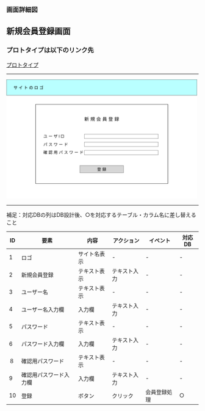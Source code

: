 ### 画面詳細図
## 新規会員登録画面
### プロトタイプは以下のリンク先
[プロトタイプ](https://www.figma.com/file/YYWh5kbu1skb3vIKigipCm/Untitled?node-id=5%3A112)
******

<img src="../img/新規登録.png" width="500">

*****
補足：対応DBの列はDB設計後、○を対応するテーブル・カラム名に差し替えること

| ID | 要素 | 内容 | アクション | イベント | 対応DB |
|----|-----|-----|---------|--------|-------|
|1|ロゴ|サイト名表示|-|-|-|
|2|新規会員登録|テキスト表示|テキスト入力|-|-|
|3|ユーザー名|テキスト表示|-|-|-|
|4|ユーザー名入力欄|入力欄|テキスト入力|-|-|
|5|パスワード|テキスト表示|-|-|-|
|6|パスワード入力欄|入力欄|テキスト入力|-|-|
|８|確認用パスワード|テキスト表示|-|-|-|
|9|確認用パスワード入力欄|入力欄|テキスト入力|-|-|
|10|登録|ボタン|クリック|会員登録処理|○|



